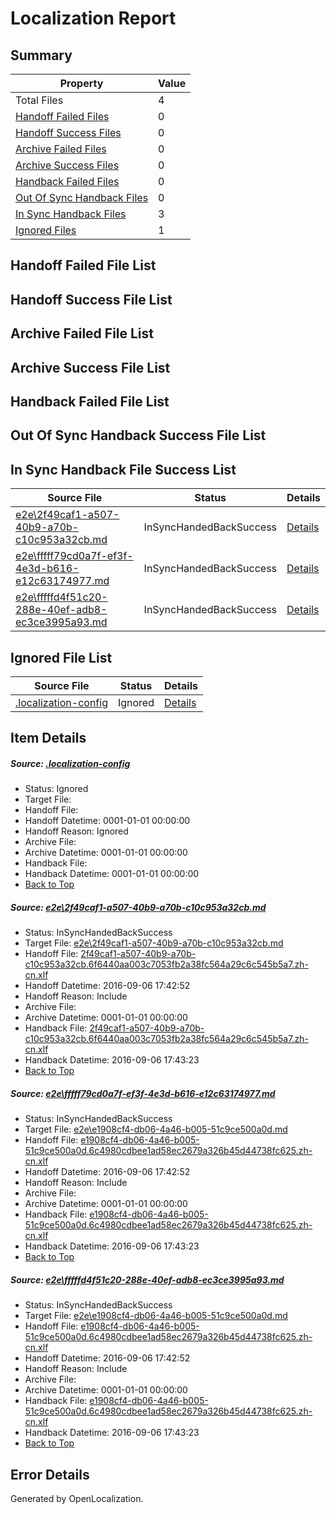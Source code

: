 # <a name='report-top'></a> Localization Report

## Summary
 Property | Value 
 -------- | ----- 
 Total Files | 4
[ Handoff Failed Files ](#handoff-failed-list)| 0
[ Handoff Success Files ](#handoff-success-list)| 0
[ Archive Failed Files ](#archive-failed-list)| 0
[ Archive Success Files ](#archive-success-list)| 0
[ Handback Failed Files ](#handback-failed-list)| 0
[ Out Of Sync Handback Files ](#outofsync-handback-success-list)| 0
[ In Sync Handback Files ](#insync-handback-success-list)| 3
[ Ignored Files ](#ignored-list)| 1

## <a name='handoff-failed-list'></a> Handoff Failed File List

## <a name='handoff-success-list'></a> Handoff Success File List

## <a name='archive-failed-list'></a> Archive Failed File List

## <a name='archive-success-list'></a> Archive Success File List

## <a name='handback-failed-list'></a> Handback Failed File List

## <a name='outofsync-handback-success-list'></a> Out Of Sync Handback Success File List

## <a name='insync-handback-success-list'></a> In Sync Handback File Success List
 Source File | Status | Details 
 ----------- | ------ | ------- 
 [e2e\2f49caf1-a507-40b9-a70b-c10c953a32cb.md](https://github.com/OpenLocalizationTestOrg/ol-test0/blob/824bf6f6dadb364a8acebf46dee0bc2bd507f6a2/e2e/2f49caf1-a507-40b9-a70b-c10c953a32cb.md) | InSyncHandedBackSuccess | [Details](#977f5ed4fe5ba8fd1f74b141bf95f710d91f8a181)
 [e2e\fffff79cd0a7f-ef3f-4e3d-b616-e12c63174977.md](https://github.com/OpenLocalizationTestOrg/ol-test0/blob/4f18b49d71f26af2dff0f63b69e039aedd8efc3b/e2e/fffff79cd0a7f-ef3f-4e3d-b616-e12c63174977.md) | InSyncHandedBackSuccess | [Details](#e18a2a305f6bf20e876e265d31123298adcaba972)
 [e2e\fffffd4f51c20-288e-40ef-adb8-ec3ce3995a93.md](https://github.com/OpenLocalizationTestOrg/ol-test0/blob/4f18b49d71f26af2dff0f63b69e039aedd8efc3b/e2e/fffffd4f51c20-288e-40ef-adb8-ec3ce3995a93.md) | InSyncHandedBackSuccess | [Details](#e18a2a305f6bf20e876e265d31123298adcaba973)

## <a name='ignored-list'></a> Ignored File List
 Source File | Status | Details 
 ----------- | ------ | ------- 
 [.localization-config](https://github.com/OpenLocalizationTestOrg/ol-test0/blob/4f18b49d71f26af2dff0f63b69e039aedd8efc3b/.localization-config) | Ignored | [Details](#3d4f252ac210baf56311d7e97dcc2db10974dbd20)

## Item Details
##### <a name='3d4f252ac210baf56311d7e97dcc2db10974dbd20'></a> Source: [.localization-config](https://github.com/OpenLocalizationTestOrg/ol-test0/blob/4f18b49d71f26af2dff0f63b69e039aedd8efc3b/.localization-config)
* Status: Ignored
* Target File: 
* Handoff File: 
* Handoff Datetime: 0001-01-01 00:00:00
* Handoff Reason: Ignored
* Archive File: 
* Archive Datetime: 0001-01-01 00:00:00
* Handback File: 
* Handback Datetime: 0001-01-01 00:00:00
* [Back to Top](#report-top)

##### <a name='977f5ed4fe5ba8fd1f74b141bf95f710d91f8a181'></a> Source: [e2e\2f49caf1-a507-40b9-a70b-c10c953a32cb.md](https://github.com/OpenLocalizationTestOrg/ol-test0/blob/824bf6f6dadb364a8acebf46dee0bc2bd507f6a2/e2e/2f49caf1-a507-40b9-a70b-c10c953a32cb.md)
* Status: InSyncHandedBackSuccess
* Target File: [e2e\2f49caf1-a507-40b9-a70b-c10c953a32cb.md](https://github.com/OpenLocalizationTestOrg/ol-test0-zhcn/blob/eb37de23fe888d49b45adbd95be8e903aa42ceda/e2e/2f49caf1-a507-40b9-a70b-c10c953a32cb.md)
* Handoff File: [2f49caf1-a507-40b9-a70b-c10c953a32cb.6f6440aa003c7053fb2a38fc564a29c6c545b5a7.zh-cn.xlf](https://github.com/OpenLocalizationTestOrg/ol-test0-handoff/blob/77bb1b81be548e3dda712f27db11f64e705998c3/ol-handoff/OpenLocalizationTestOrg/ol-test0-zhcn/ci/ht/2f49caf1-a507-40b9-a70b-c10c953a32cb.6f6440aa003c7053fb2a38fc564a29c6c545b5a7.zh-cn.xlf)
* Handoff Datetime: 2016-09-06 17:42:52
* Handoff Reason: Include
* Archive File: 
* Archive Datetime: 0001-01-01 00:00:00
* Handback File: [2f49caf1-a507-40b9-a70b-c10c953a32cb.6f6440aa003c7053fb2a38fc564a29c6c545b5a7.zh-cn.xlf](https://github.com/OpenLocalizationTestOrg/ol-test0-handback/blob/ebaa4883054a40487cb0316db20cd1e114e6468c/ol-handback/OpenLocalizationTestOrg/ol-test0-zhcn/ci/ht/2f49caf1-a507-40b9-a70b-c10c953a32cb.6f6440aa003c7053fb2a38fc564a29c6c545b5a7.zh-cn.xlf)
* Handback Datetime: 2016-09-06 17:43:23
* [Back to Top](#report-top)

##### <a name='e18a2a305f6bf20e876e265d31123298adcaba972'></a> Source: [e2e\fffff79cd0a7f-ef3f-4e3d-b616-e12c63174977.md](https://github.com/OpenLocalizationTestOrg/ol-test0/blob/4f18b49d71f26af2dff0f63b69e039aedd8efc3b/e2e/fffff79cd0a7f-ef3f-4e3d-b616-e12c63174977.md)
* Status: InSyncHandedBackSuccess
* Target File: [e2e\e1908cf4-db06-4a46-b005-51c9ce500a0d.md](https://github.com/OpenLocalizationTestOrg/ol-test0-zhcn/blob/eb37de23fe888d49b45adbd95be8e903aa42ceda/e2e/e1908cf4-db06-4a46-b005-51c9ce500a0d.md)
* Handoff File: [e1908cf4-db06-4a46-b005-51c9ce500a0d.6c4980cdbee1ad58ec2679a326b45d44738fc625.zh-cn.xlf](https://github.com/OpenLocalizationTestOrg/ol-test0-handoff/blob/77bb1b81be548e3dda712f27db11f64e705998c3/ol-handoff/OpenLocalizationTestOrg/ol-test0-zhcn/ci/ht/e1908cf4-db06-4a46-b005-51c9ce500a0d.6c4980cdbee1ad58ec2679a326b45d44738fc625.zh-cn.xlf)
* Handoff Datetime: 2016-09-06 17:42:52
* Handoff Reason: Include
* Archive File: 
* Archive Datetime: 0001-01-01 00:00:00
* Handback File: [e1908cf4-db06-4a46-b005-51c9ce500a0d.6c4980cdbee1ad58ec2679a326b45d44738fc625.zh-cn.xlf](https://github.com/OpenLocalizationTestOrg/ol-test0-handback/blob/ebaa4883054a40487cb0316db20cd1e114e6468c/ol-handback/OpenLocalizationTestOrg/ol-test0-zhcn/ci/ht/e1908cf4-db06-4a46-b005-51c9ce500a0d.6c4980cdbee1ad58ec2679a326b45d44738fc625.zh-cn.xlf)
* Handback Datetime: 2016-09-06 17:43:23
* [Back to Top](#report-top)

##### <a name='e18a2a305f6bf20e876e265d31123298adcaba973'></a> Source: [e2e\fffffd4f51c20-288e-40ef-adb8-ec3ce3995a93.md](https://github.com/OpenLocalizationTestOrg/ol-test0/blob/4f18b49d71f26af2dff0f63b69e039aedd8efc3b/e2e/fffffd4f51c20-288e-40ef-adb8-ec3ce3995a93.md)
* Status: InSyncHandedBackSuccess
* Target File: [e2e\e1908cf4-db06-4a46-b005-51c9ce500a0d.md](https://github.com/OpenLocalizationTestOrg/ol-test0-zhcn/blob/eb37de23fe888d49b45adbd95be8e903aa42ceda/e2e/e1908cf4-db06-4a46-b005-51c9ce500a0d.md)
* Handoff File: [e1908cf4-db06-4a46-b005-51c9ce500a0d.6c4980cdbee1ad58ec2679a326b45d44738fc625.zh-cn.xlf](https://github.com/OpenLocalizationTestOrg/ol-test0-handoff/blob/77bb1b81be548e3dda712f27db11f64e705998c3/ol-handoff/OpenLocalizationTestOrg/ol-test0-zhcn/ci/ht/e1908cf4-db06-4a46-b005-51c9ce500a0d.6c4980cdbee1ad58ec2679a326b45d44738fc625.zh-cn.xlf)
* Handoff Datetime: 2016-09-06 17:42:52
* Handoff Reason: Include
* Archive File: 
* Archive Datetime: 0001-01-01 00:00:00
* Handback File: [e1908cf4-db06-4a46-b005-51c9ce500a0d.6c4980cdbee1ad58ec2679a326b45d44738fc625.zh-cn.xlf](https://github.com/OpenLocalizationTestOrg/ol-test0-handback/blob/ebaa4883054a40487cb0316db20cd1e114e6468c/ol-handback/OpenLocalizationTestOrg/ol-test0-zhcn/ci/ht/e1908cf4-db06-4a46-b005-51c9ce500a0d.6c4980cdbee1ad58ec2679a326b45d44738fc625.zh-cn.xlf)
* Handback Datetime: 2016-09-06 17:43:23
* [Back to Top](#report-top)


## Error Details

Generated by OpenLocalization.
